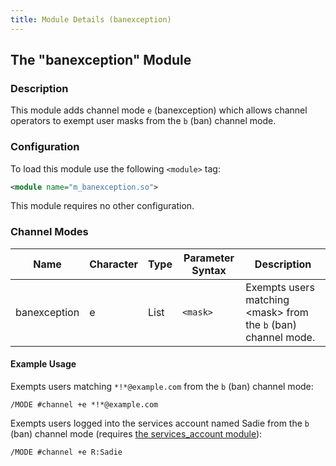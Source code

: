 ```yaml
---
title: Module Details (banexception)
---
```


## The "banexception" Module

### Description

This module adds channel mode `e` (banexception) which allows channel operators to exempt user masks from the `b` (ban) channel mode.

### Configuration

To load this module use the following `<module>` tag:

```xml
<module name="m_banexception.so">
```

This module requires no other configuration.

### Channel Modes

Name         | Character | Type | Parameter Syntax | Description
------------ | --------- | ---- | ---------------- | -----------
banexception | e         | List | `<mask>`         | Exempts users matching &lt;mask&gt; from the `b` (ban) channel mode.

#### Example Usage

Exempts users matching `*!*@example.com` from the `b` (ban) channel mode:

```plaintext
/MODE #channel +e *!*@example.com
```

Exempts users logged into the services account named Sadie from the `b` (ban) channel mode (requires [the services_account module](/2/modules/services_account)):

```plaintext
/MODE #channel +e R:Sadie
```

